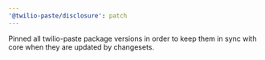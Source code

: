 ```yaml
---
'@twilio-paste/disclosure': patch
---
```


Pinned all twilio-paste package versions in order to keep them in sync with core when they are updated by changesets.
